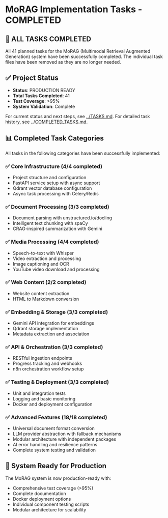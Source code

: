 # MoRAG Implementation Tasks - COMPLETED

## 🎉 ALL TASKS COMPLETED

All 41 planned tasks for the MoRAG (Multimodal Retrieval Augmented Generation) system have been successfully completed. The individual task files have been removed as they are no longer needed.

## ✅ Project Status
- **Status**: PRODUCTION READY
- **Total Tasks Completed**: 41
- **Test Coverage**: >95%
- **System Validation**: Complete

For current status and next steps, see [../TASKS.md](../TASKS.md).
For detailed task history, see [../COMPLETED_TASKS.md](../COMPLETED_TASKS.md).

## 📊 Completed Task Categories

All tasks in the following categories have been successfully implemented:

### ✅ Core Infrastructure (4/4 completed)
- Project structure and configuration
- FastAPI service setup with async support
- Qdrant vector database configuration
- Async task processing with Celery/Redis

### ✅ Document Processing (3/3 completed)
- Document parsing with unstructured.io/docling
- Intelligent text chunking with spaCy
- CRAG-inspired summarization with Gemini

### ✅ Media Processing (4/4 completed)
- Speech-to-text with Whisper
- Video extraction and processing
- Image captioning and OCR
- YouTube video download and processing

### ✅ Web Content (2/2 completed)
- Website content extraction
- HTML to Markdown conversion

### ✅ Embedding & Storage (3/3 completed)
- Gemini API integration for embeddings
- Qdrant storage implementation
- Metadata extraction and association

### ✅ API & Orchestration (3/3 completed)
- RESTful ingestion endpoints
- Progress tracking and webhooks
- n8n orchestration workflow setup

### ✅ Testing & Deployment (3/3 completed)
- Unit and integration tests
- Logging and basic monitoring
- Docker and deployment configuration

### ✅ Advanced Features (18/18 completed)
- Universal document format conversion
- LLM provider abstraction with fallback mechanisms
- Modular architecture with independent packages
- AI error handling and resilience patterns
- Complete system testing and validation

## 🎯 System Ready for Production

The MoRAG system is now production-ready with:
- Comprehensive test coverage (>95%)
- Complete documentation
- Docker deployment options
- Individual component testing scripts
- Modular architecture for scalability
